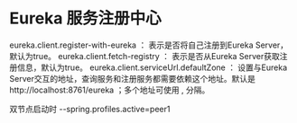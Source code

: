 # Eureka 服务注册中心
eureka.client.register-with-eureka ：
表示是否将自己注册到Eureka Server，默认为true。
eureka.client.fetch-registry ：
表示是否从Eureka Server获取注册信息，默认为true。
eureka.client.serviceUrl.defaultZone ：
设置与Eureka Server交互的地址，查询服务和注册服务都需要依赖这个地址。默认是http://localhost:8761/eureka ；多个地址可使用 , 分隔。

双节点启动时
--spring.profiles.active=peer1

